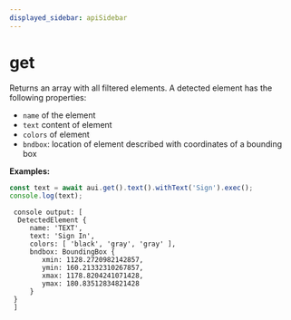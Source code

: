 ```yaml
---
displayed_sidebar: apiSidebar
---
```

# get

Returns an array with all filtered elements.
A detected element has the following properties:
- `name` of the element
- `text` content of element
- `colors` of element
- `bndbox`: location of element described with coordinates of a bounding box

**Examples:**
```typescript 
const text = await aui.get().text().withText('Sign').exec();
console.log(text);
```
```text 
 console output: [
  DetectedElement {
     name: 'TEXT',
     text: 'Sign In',
     colors: [ 'black', 'gray', 'gray' ],
     bndbox: BoundingBox {
        xmin: 1128.2720982142857,
        ymin: 160.21332310267857,
        xmax: 1178.8204241071428,
        ymax: 180.83512834821428
     }
 }
 ]
```

